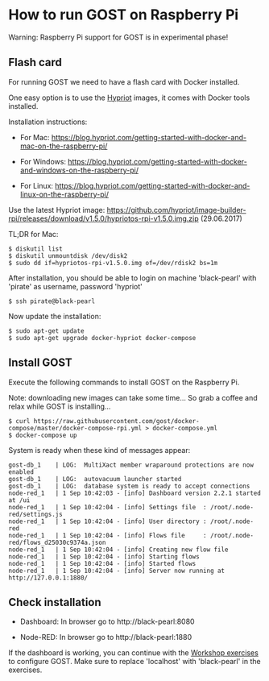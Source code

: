 # How to run GOST on Raspberry Pi

Warning: Raspberry Pi support for GOST is in experimental phase!

## Flash card

For running GOST we need to have a flash card with Docker installed.

One easy option is to use the <a href="https://blog.hypriot.com/">Hypriot</a> images, it comes with Docker tools installed.

Installation instructions:

- For Mac: https://blog.hypriot.com/getting-started-with-docker-and-mac-on-the-raspberry-pi/

- For Windows: https://blog.hypriot.com/getting-started-with-docker-and-windows-on-the-raspberry-pi/

- For Linux: https://blog.hypriot.com/getting-started-with-docker-and-linux-on-the-raspberry-pi/

Use the latest Hypriot image: https://github.com/hypriot/image-builder-rpi/releases/download/v1.5.0/hypriotos-rpi-v1.5.0.img.zip (29.06.2017)

TL;DR for Mac:

```
$ diskutil list
$ diskutil unmountdisk /dev/disk2 
$ sudo dd if=hypriotos-rpi-v1.5.0.img of=/dev/rdisk2 bs=1m
```

After installation, you should be able to login on machine 'black-pearl' with 'pirate' as username, password 'hypriot'

```
$ ssh pirate@black-pearl
```

Now update the installation:

```
$ sudo apt-get update
$ sudo apt-get upgrade docker-hypriot docker-compose
```

## Install GOST

Execute the following commands to install GOST on the Raspberry Pi.

Note: downloading new images can take some time... So grab a coffee and relax while GOST is installing... 

```
$ curl https://raw.githubusercontent.com/gost/docker-compose/master/docker-compose-rpi.yml > docker-compose.yml
$ docker-compose up
```

System is ready when these kind of messages appear:

```
gost-db_1    | LOG:  MultiXact member wraparound protections are now enabled
gost-db_1    | LOG:  autovacuum launcher started
gost-db_1    | LOG:  database system is ready to accept connections
node-red_1   | 1 Sep 10:42:03 - [info] Dashboard version 2.2.1 started at /ui
node-red_1   | 1 Sep 10:42:04 - [info] Settings file  : /root/.node-red/settings.js
node-red_1   | 1 Sep 10:42:04 - [info] User directory : /root/.node-red
node-red_1   | 1 Sep 10:42:04 - [info] Flows file     : /root/.node-red/flows_d25030c9374a.json
node-red_1   | 1 Sep 10:42:04 - [info] Creating new flow file
node-red_1   | 1 Sep 10:42:04 - [info] Starting flows
node-red_1   | 1 Sep 10:42:04 - [info] Started flows
node-red_1   | 1 Sep 10:42:04 - [info] Server now running at http://127.0.0.1:1880/
```

## Check installation

- Dashboard: In browser go to http://black-pearl:8080

- Node-RED: In browser go to http://black-pearl:1880

If the dashboard is working, you can continue with the <a href="https://github.com/gost/workshops/blob/master/2017_foss4g_boston/3_configuration.md">Workshop exercises</a> to configure GOST. Make sure to replace 'localhost' with 'black-pearl' in the exercises. 
